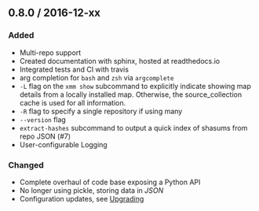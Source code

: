 ##  0.8.0 / 2016-12-xx

### Added
* Multi-repo support
* Created documentation with sphinx, hosted at readthedocs.io
* Integrated tests and CI with travis
* arg completion for `bash` and `zsh` via `argcomplete`
* `-L` flag on the `xmm show` subcommand to explicitly indicate showing map details from a locally installed map. Otherwise, the source_collection cache is used for all information. 
* `-R` flag to specify a single repository if using many
* `--version` flag
* `extract-hashes` subcommand to output a quick index of shasums from repo JSON (#7)
* User-configurable Logging

### Changed
* Complete overhaul of code base exposing a Python API
* No longer using pickle, storing data in *JSON*
* Configuration updates, see [Upgrading](http://xonotic-map-manager.readthedocs.io/en/latest/upgrading.html)